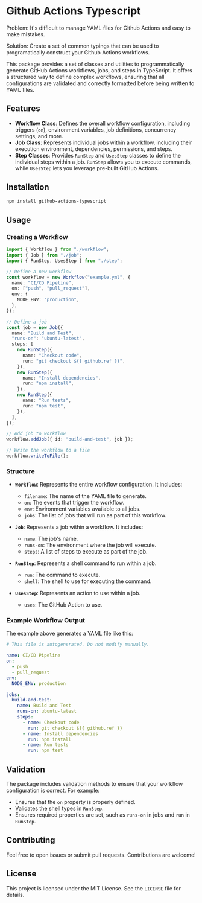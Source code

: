 # Github Actions Typescript

Problem: It's difficult to manage YAML files for Github Actions and easy to make mistakes.

Solution: Create a set of common typings that can be used to programatically construct your Github Actions workflows.

This package provides a set of classes and utilities to programmatically generate GitHub Actions workflows, jobs, and steps in TypeScript. It offers a structured way to define complex workflows, ensuring that all configurations are validated and correctly formatted before being written to YAML files.

## Features

- **Workflow Class**: Defines the overall workflow configuration, including triggers (`on`), environment variables, job definitions, concurrency settings, and more.
- **Job Class**: Represents individual jobs within a workflow, including their execution environment, dependencies, permissions, and steps.
- **Step Classes**: Provides `RunStep` and `UsesStep` classes to define the individual steps within a job. `RunStep` allows you to execute commands, while `UsesStep` lets you leverage pre-built GitHub Actions.

## Installation

```bash
npm install github-actions-typescript
```

## Usage

### Creating a Workflow

```typescript
import { Workflow } from "./workflow";
import { Job } from "./job";
import { RunStep, UsesStep } from "./step";

// Define a new workflow
const workflow = new Workflow("example.yml", {
  name: "CI/CD Pipeline",
  on: ["push", "pull_request"],
  env: {
    NODE_ENV: "production",
  },
});

// Define a job
const job = new Job({
  name: "Build and Test",
  "runs-on": "ubuntu-latest",
  steps: [
    new RunStep({
      name: "Checkout code",
      run: "git checkout ${{ github.ref }}",
    }),
    new RunStep({
      name: "Install dependencies",
      run: "npm install",
    }),
    new RunStep({
      name: "Run tests",
      run: "npm test",
    }),
  ],
});

// Add job to workflow
workflow.addJob({ id: "build-and-test", job });

// Write the workflow to a file
workflow.writeToFile();
```

### Structure

- **`Workflow`**: Represents the entire workflow configuration. It includes:

  - `filename`: The name of the YAML file to generate.
  - `on`: The events that trigger the workflow.
  - `env`: Environment variables available to all jobs.
  - `jobs`: The list of jobs that will run as part of this workflow.

- **`Job`**: Represents a job within a workflow. It includes:

  - `name`: The job's name.
  - `runs-on`: The environment where the job will execute.
  - `steps`: A list of steps to execute as part of the job.

- **`RunStep`**: Represents a shell command to run within a job.

  - `run`: The command to execute.
  - `shell`: The shell to use for executing the command.

- **`UsesStep`**: Represents an action to use within a job.
  - `uses`: The GitHub Action to use.

### Example Workflow Output

The example above generates a YAML file like this:

```yaml
# This file is autogenerated. Do not modify manually.

name: CI/CD Pipeline
on:
  - push
  - pull_request
env:
  NODE_ENV: production

jobs:
  build-and-test:
    name: Build and Test
    runs-on: ubuntu-latest
    steps:
      - name: Checkout code
        run: git checkout ${{ github.ref }}
      - name: Install dependencies
        run: npm install
      - name: Run tests
        run: npm test
```

## Validation

The package includes validation methods to ensure that your workflow configuration is correct. For example:

- Ensures that the `on` property is properly defined.
- Validates the shell types in `RunStep`.
- Ensures required properties are set, such as `runs-on` in jobs and `run` in `RunStep`.

## Contributing

Feel free to open issues or submit pull requests. Contributions are welcome!

## License

This project is licensed under the MIT License. See the `LICENSE` file for details.
